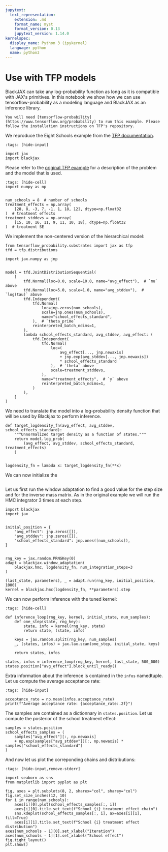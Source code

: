 ```yaml
---
jupytext:
  text_representation:
    extension: .md
    format_name: myst
    format_version: 0.13
    jupytext_version: 1.14.0
kernelspec:
  display_name: Python 3 (ipykernel)
  language: python
  name: python3
---
```


# Use with TFP models

BlackJAX can take any log-probability function as long as it is compatible with JAX's primitives. In this notebook we show how we can use tensorflow-probability as a modeling language and BlackJAX as an inference library.

``` {admonition} Before you start
You will need [tensorflow-probability](https://www.tensorflow.org/probability) to run this example. Please follow the installation instructions on TFP's repository.
```

We reproduce the Eight Schools example from the [TFP documentation](https://www.tensorflow.org/probability/examples/Eight_Schools).

```{code-cell} python
:tags: [hide-input]

import jax
import blackjax
```

Please refer to the [original TFP example](https://www.tensorflow.org/probability/examples/Eight_Schools) for a description of the problem and the model that is used.

```{code-cell} python
:tags: [hide-cell]
import numpy as np


num_schools = 8  # number of schools
treatment_effects = np.array(
    [28, 8, -3, 7, -1, 1, 18, 12], dtype=np.float32
)  # treatment effects
treatment_stddevs = np.array(
    [15, 10, 16, 11, 9, 11, 10, 18], dtype=np.float32
)  # treatment SE
```

We implement the non-centered version of the hierarchical model:

```{code-cell} python
from tensorflow_probability.substrates import jax as tfp
tfd = tfp.distributions

import jax.numpy as jnp


model = tfd.JointDistributionSequential(
    [
        tfd.Normal(loc=0.0, scale=10.0, name="avg_effect"),  # `mu` above
        tfd.Normal(loc=5.0, scale=1.0, name="avg_stddev"),  # `log(tau)` above
        tfd.Independent(
            tfd.Normal(
                loc=jnp.zeros(num_schools),
                scale=jnp.ones(num_schools),
                name="school_effects_standard",
            ),  # `theta_prime`
            reinterpreted_batch_ndims=1,
        ),
        lambda school_effects_standard, avg_stddev, avg_effect: (
            tfd.Independent(
                tfd.Normal(
                    loc=(
                        avg_effect[..., jnp.newaxis]
                        + jnp.exp(avg_stddev[..., jnp.newaxis])
                        * school_effects_standard
                    ),  # `theta` above
                    scale=treatment_stddevs,
                ),
                name="treatment_effects",  # `y` above
                reinterpreted_batch_ndims=1,
            )
        ),
    ]
)
```

We need to translate the model into a log-probability density function that will be used by Blackjax to perform inference.

```{code-cell} python
def target_logdensity_fn(avg_effect, avg_stddev, school_effects_standard):
    """Unnormalized target density as a function of states."""
    return model.log_prob(
        (avg_effect, avg_stddev, school_effects_standard, treatment_effects)
    )


logdensity_fn = lambda x: target_logdensity_fn(**x)
```

We can now initialize the

```{code-cell} python
```

Let us first run the window adaptation to find a good value for the step size and for the inverse mass matrix. As in the original example we will run the HMC integrator 3 times at each step.

```{code-cell} python
import blackjax
import jax


initial_position = {
    "avg_effect": jnp.zeros([]),
    "avg_stddev": jnp.zeros([]),
    "school_effects_standard": jnp.ones([num_schools]),
}


rng_key = jax.random.PRNGKey(0)
adapt = blackjax.window_adaptation(
    blackjax.hmc, logdensity_fn, num_integration_steps=3
)

(last_state, parameters), _ = adapt.run(rng_key, initial_position, 1000)
kernel = blackjax.hmc(logdensity_fn, **parameters).step
```

We can now perform inference with the tuned kernel:

```{code-cell} python
:tags: [hide-cell]

def inference_loop(rng_key, kernel, initial_state, num_samples):
    def one_step(state, rng_key):
        state, info = kernel(rng_key, state)
        return state, (state, info)

    keys = jax.random.split(rng_key, num_samples)
    _, (states, infos) = jax.lax.scan(one_step, initial_state, keys)

    return states, infos
```

```{code-cell} python
states, infos = inference_loop(rng_key, kernel, last_state, 500_000)
states.position["avg_effect"].block_until_ready()
```

Extra information about the inference is contained in the `infos` namedtuple. Let us compute the average acceptance rate:

```{code-cell} python
:tags: [hide-input]

acceptance_rate = np.mean(infos.acceptance_rate)
print(f"Average acceptance rate: {acceptance_rate:.2f}")
```

The samples are contained as a dictionnary in `states.position`. Let us compute the posterior of the school treatment effect:

```{code-cell} python
samples = states.position
school_effects_samples = (
    samples["avg_effect"][:, np.newaxis]
    + np.exp(samples["avg_stddev"])[:, np.newaxis] * samples["school_effects_standard"]
)
```

And now let us plot the correponding chains and distributions:

```{code-cell} python
:tags: [hide-input,remove-stderr]

import seaborn as sns
from matplotlib import pyplot as plt

fig, axes = plt.subplots(8, 2, sharex="col", sharey="col")
fig.set_size_inches(12, 10)
for i in range(num_schools):
    axes[i][0].plot(school_effects_samples[:, i])
    axes[i][0].title.set_text(f"School {i} treatment effect chain")
    sns.kdeplot(school_effects_samples[:, i], ax=axes[i][1], fill=True)
    axes[i][1].title.set_text(f"School {i} treatment effect distribution")
axes[num_schools - 1][0].set_xlabel("Iteration")
axes[num_schools - 1][1].set_xlabel("School effect")
fig.tight_layout()
plt.show()
```
